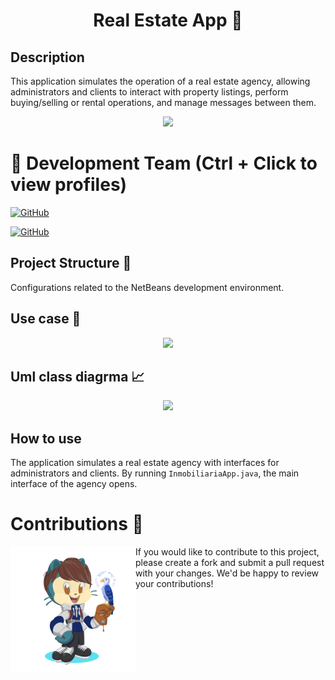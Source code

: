 <h1 align="center">Real Estate App 🏡</h1>

## Description
This application simulates the operation of a real estate agency, allowing administrators and clients to interact with property listings, perform buying/selling or rental operations, and manage messages between them.

<p align="center">
  <img width="600px"src="https://github.com/AlejandroDavidArzolaSaavedra/Real-Estate-Agency/assets/90756437/0855c807-430b-4d02-aba6-98e683fdc526">
</p>

# 👥 Development Team (Ctrl + Click to view profiles)

[![GitHub](https://img.shields.io/badge/GitHub-Alejandro%20David%20Arzola%20Saavedra-blue?style=flat-square&logo=github)](https://github.com/AlejandroDavidArzolaSaavedra)

[![GitHub](https://img.shields.io/badge/GitHub-juancad-red?style=flat-square&logo=github)](https://github.com/juancad)


## Project Structure 📂

Configurations related to the NetBeans development environment.

## Use case 💪

<p align="center">
  <img width="600px" src="https://github.com/AlejandroDavidArzolaSaavedra/Real-Estate-Agency-App/assets/90756437/01e3313a-3bc2-4e3b-9b35-0e68812125a0"/>
</p>

## Uml class diagrma 📈

<p align="center">
  <img width="600px" src="https://github.com/AlejandroDavidArzolaSaavedra/Real-Estate-Agency-App/assets/90756437/81119148-a812-4ead-bab2-b3cd9a95896f"/>
</p>

## How to use
The application simulates a real estate agency with interfaces for administrators and clients. By running `InmobiliariaApp.java`, the main interface of the agency opens.

# Contributions 🤝
<img align="left" width="200" height="200" src="https://raw.githubusercontent.com/AlejandroDavidArzolaSaavedra/AlejandroDavidArzolaSaavedra/main/octoSpiritual.png"></a>
If you would like to contribute to this project, please create a fork and submit a pull request with your changes. We'd be happy to review your contributions!

